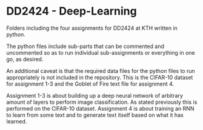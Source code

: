 # DD2424 - Deep-Learning
Folders including the four assignments for DD2424 at KTH written in python.

The python files include sub-parts that can be commented and uncommented so as to run individual sub-assignments or everything in one go, as desired.

An additional caveat is that the required data files for the python files to run appropriately is not included in the repository. This is the CIFAR-10 dataset for assignment 1-3 and the Goblet of Fire text file for assignment 4. 

Assignment 1-3 is about building up a deep neural network of arbitrary amount of layers to perform image classification. As stated previously this is performed on the CIFAR-10 dataset. Assignment 4 is about training an RNN to learn from some text and to generate text itself based on what it has learned. 
